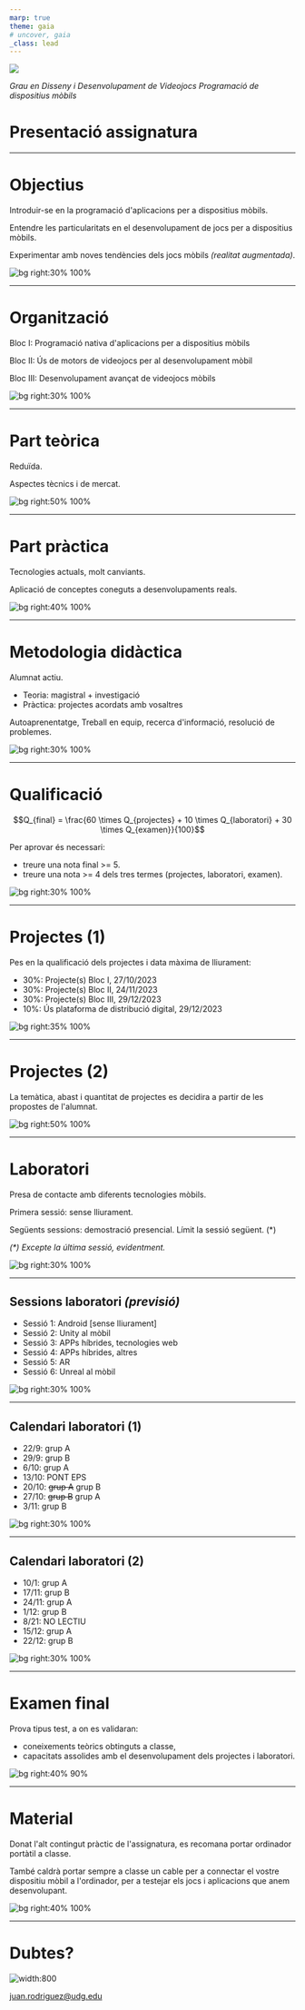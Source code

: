 ```yaml
---
marp: true
theme: gaia
# uncover, gaia
_class: lead
---
```



<!-- _class: invert -->

![](./logo_udg.png)

*Grau en Disseny i Desenvolupament de Videojocs*
*Programació de dispositius mòbils*

# Presentació assignatura

---

# Objectius

Introduir-se en la programació d'aplicacions per a dispositius mòbils.

Entendre les particularitats en el desenvolupament de jocs per a dispositius mòbils.

Experimentar amb noves tendències dels jocs mòbils _(realitat augmentada)_.

![bg right:30% 100%](https://cdn-icons-png.flaticon.com/512/2292/2292573.png)

---

# Organització

Bloc I: Programació nativa d'aplicacions per a dispositius mòbils

Bloc II: Ús de motors de videojocs per al desenvolupament mòbil

Bloc III: Desenvolupament avançat de videojocs mòbils

![bg right:30% 100%](https://dbdzm869oupei.cloudfront.net/img/sticker/preview/4634.png)

---

# Part teòrica

Reduïda.

Aspectes tècnics i de mercat.

![bg right:50% 100%](https://cdn0.psicologia-online.com/es/posts/4/6/2/la_teoria_del_aprendizaje_de_piaget_2264_600.jpg)

---

# Part pràctica

Tecnologies actuals, molt canviants.

Aplicació de conceptes coneguts a desenvolupaments reals.

![bg right:40% 100%](https://assets.bitdegree.org/online-learning-platforms/storage/media/2019/07/mobile-games.jpg)



---

# Metodologia didàctica

Alumnat actiu.
- Teoria: magistral + investigació
- Pràctica: projectes acordats amb vosaltres

Autoaprenentatge, Treball en equip, recerca d'informació, resolució de problemes.

![bg right:30% 100%](https://www.colegiostrinidadvillalba.es/wp-content/uploads/2021/05/Dibujo-alumno-en-el-centro.png)

---

# Qualificació

$$Q_{final} = \frac{60 \times Q_{projectes} + 10 \times Q_{laboratori} + 30 \times Q_{examen}}{100}$$


Per aprovar és necessari:
- treure una nota final >= 5.
- treure una nota >= 4 dels tres termes (projectes, laboratori, examen).

![bg right:30% 100%](https://static.wixstatic.com/media/5e36dd_6e2803db3b2647229c1f88bf688bf7b8~mv2.png/v1/fill/w_673,h_372,al_c/5e36dd_6e2803db3b2647229c1f88bf688bf7b8~mv2.png)

---

# Projectes (1)

Pes en la qualificació dels projectes i data màxima de lliurament:

- 30%: Projecte(s) Bloc I, 27/10/2023
- 30%: Projecte(s) Bloc II, 24/11/2023
- 30%: Projecte(s) Bloc III, 29/12/2023
- 10%: Ús plataforma de distribució digital, 29/12/2023

![bg right:35% 100%](https://blog.vantagecircle.com/content/images/2020/08/teamwork-and-team-building.png)

---

# Projectes (2)

La temàtica, abast i quantitat de projectes es decidira a partir de les propostes de l'alumnat.

![bg right:50% 100%](./pokedex-1.jpg_1902800913.webp)

---

# Laboratori

Presa de contacte amb diferents tecnologies mòbils.

Primera sessió: sense lliurament.

Següents sessions: demostració presencial. Límit la sessió següent. (*)

_(*) Excepte la última sessió, evidentment._

![bg right:30% 100%](https://www.ub.edu/portal/documents/163523/289440/aula+informatica/a6bd63d4-c4df-446e-a311-156cc5df7c4a?t=1462354562605)

---

## Sessions laboratori *(previsió)*

- Sessió 1: Android [sense lliurament]
- Sessió 2: Unity al mòbil
- Sessió 3: APPs híbrides, tecnologies web
- Sessió 4: APPs híbrides, altres
- Sessió 5: AR
- Sessió 6: Unreal al mòbil

![bg right:30% 100%](https://img.freepik.com/vector-premium/hello-world-es-palabra-simple-primera-programacion-programador_48644-298.jpg)

---

## Calendari laboratori (1)

- 22/9: grup A
- 29/9: grup B
- 6/10: grup A
- 13/10: PONT EPS
- 20/10: ~~grup A~~ grup B
- 27/10: ~~grup B~~ grup A
- 3/11: grup B

![bg right:30% 100%](https://www.iconarchive.com/download/i103365/paomedia/small-n-flat/calendar.1024.png)

---

## Calendari laboratori (2)

- 10/1: grup A
- 17/11: grup B
- 24/11: grup A
- 1/12: grup B
- 8/21: NO LECTIU
- 15/12: grup A
- 22/12: grup B

![bg right:30% 100%](https://www.iconarchive.com/download/i103365/paomedia/small-n-flat/calendar.1024.png)

---

# Examen final

Prova tipus test, a on es validaran:
- coneixements teòrics obtinguts a classe,
- capacitats assolides amb el desenvolupament dels projectes i laboratori.

![bg right:40% 90%](https://yaq.es/sites/default/files/imagecache/slideshow_promo_big/sites/yaq.es/files/images/Test.jpg)

---

# Material

Donat l'alt contingut pràctic de l'assignatura, es recomana portar ordinador portàtil a classe.

També caldrà portar sempre a classe un cable per a connectar el vostre dispositiu mòbil a l'ordinador, per a testejar els jocs i aplicacions que anem desenvolupant.

![bg right:40% 100%](https://i.dell.com/is/image/DellContent/content/dam/ss2/product-images/page/franchise/xps/9-2022-update/laptop-xps-franchise-1920x1440-mod-4-expanded-3-left-png.png?fmt=png-alpha&wid=1920&hei=1440)

---

# Dubtes?

![width:800](https://knowyourteam.com/blog/wp-content/uploads/2020/04/Untitled_Artwork-8-1024x429.png)

juan.rodriguez@udg.edu
